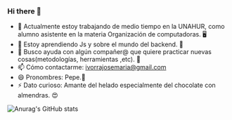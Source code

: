 ### Hi there 👋

- 📑 Actualmente estoy trabajando de medio tiempo en la UNAHUR, como alumno asistente en la materia Organización de computadoras. 🖥️
- 🌱 Estoy aprendiendo Js y sobre el mundo del backend. 📖
- 🤔 Busco ayuda con algún compañer@ que quiere practicar nuevas cosas(metodologías, herramientas ,etc). 👀
- 📫 Cómo contactarme: ivorrajosemaria@gmail.com
- 😄 Pronombres: Pepe.🐸
- ⚡ Dato curioso: Amante del helado especialmente del chocolate con almendras. 😍

![Anurag's GitHub stats](https://github-readme-stats.vercel.app/api?username=anuraghazra&show_icons=true)

<!--
**Ivorra-1996/Ivorra-1996** is a ✨ _special_ ✨ repository because its `README.md` (this file) appears on your GitHub profile.

Here are some ideas to get you started:

- 📑 Actualmente estoy trabajando de medio tiempo en la UNAHUR, como alumno asistente en la materia Organización de computadoras. 🖥️
- 🌱 Estoy aprendiendo Js y sobre el mundo del backend. 📖
- 👯 Busco colaborar en...
- 🤔 Busco ayuda con algún compañer@ que quiere practicar nuevas cosas(metodologías, herramientas ,etc). 👀
- 💬 Pregúntame sobre...
- 📫 Cómo contactarme: ivorrajosemaria@gmail.com
- 😄 Pronombres: Pepe.🐸
- ⚡ Dato curioso: Amante del helado especialmente del chocolate con almendras. 😍

-->
